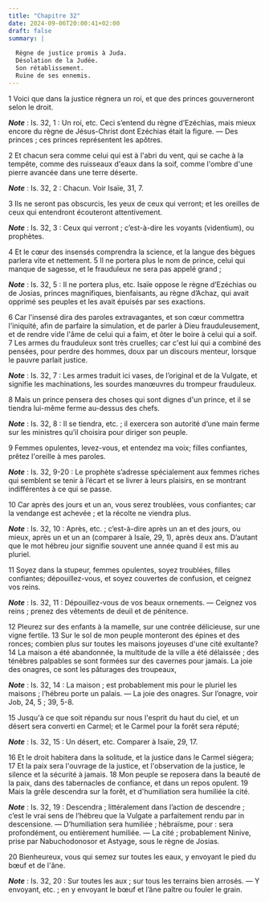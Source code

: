 ```yaml
---
title: "Chapitre 32"
date: 2024-09-06T20:00:41+02:00
draft: false
summary: |
  
  Règne de justice promis à Juda.
  Désolation de la Judée.
  Son rétablissement.
  Ruine de ses ennemis.
---
```



1 Voici que dans la justice régnera un roi, et que des princes gouverneront selon le droit.

***Note*** :  Is. 32, 1 : Un roi, etc. Ceci s’entend du règne d’Ezéchias, mais mieux encore du règne de Jésus-Christ dont Ezéchias était la figure. ― Des princes ; ces princes représentent les apôtres.

2 Et chacun sera comme celui qui est à l'abri du vent, qui se cache à la tempête, comme des ruisseaux d'eaux dans la soif, comme l'ombre d'une pierre avancée dans une terre déserte.

***Note*** :  Is. 32, 2 : Chacun. Voir Isaïe, 31, 7.

3 Ils ne seront pas obscurcis, les yeux de ceux qui verront; et les oreilles de ceux qui entendront écouteront attentivement.

***Note*** :  Is. 32, 3 : Ceux qui verront ; c’est-à-dire les voyants (videntium), ou prophètes.

4 Et le cœur des insensés comprendra la science, et la langue des bègues parlera vite et nettement. 5 Il ne portera plus le nom de prince, celui qui manque de sagesse, et le frauduleux ne sera pas appelé grand ;

***Note*** :  Is. 32, 5 : Il ne portera plus, etc. Isaïe oppose le règne d’Ezéchias ou de Josias, princes magnifiques, bienfaisants, au règne d’Achaz, qui avait opprimé ses peuples et les avait épuisés par ses exactions.


6 Car l'insensé dira des paroles extravagantes, et son cœur commettra l'iniquité, afin de parfaire la simulation, et de parler à Dieu frauduleusement, et de rendre vide l'âme de celui qui a faim, et ôter le boire à celui qui a soif. 7 Les armes du frauduleux sont très cruelles; car c'est lui qui a combiné des pensées, pour perdre des hommes, doux par un discours menteur, lorsque le pauvre parlait justice.

***Note*** :  Is. 32, 7 : Les armes traduit ici vases, de l’original et de la Vulgate, et signifie les machinations, les sourdes manœuvres du trompeur frauduleux.

8 Mais un prince pensera des choses qui sont dignes d'un prince, et il se tiendra lui-même ferme au-dessus des chefs.

***Note*** :  Is. 32, 8 : Il se tiendra, etc. ; il exercera son autorité d’une main ferme sur les ministres qu’il choisira pour diriger son peuple.


9 Femmes opulentes, levez-vous, et entendez ma voix; filles confiantes, prêtez l'oreille à mes paroles.

***Note*** :  Is. 32, 9-20 : Le prophète s’adresse spécialement aux femmes riches qui semblent se tenir à l’écart et se livrer à leurs plaisirs, en se montrant indifférentes à ce qui se passe.

10 Car après des jours et un an, vous serez troublées, vous confiantes; car la vendange est achevée ; et la récolte ne viendra plus.

***Note*** :  Is. 32, 10 : Après, etc. ; c’est-à-dire après un an et des jours, ou mieux, après un et un an (comparer à Isaïe, 29, 1), après deux ans. D’autant que le mot hébreu jour signifie souvent une année quand il est mis au pluriel.

11 Soyez dans la stupeur, femmes opulentes, soyez troublées, filles confiantes; dépouillez-vous, et soyez couvertes de confusion, et ceignez vos reins.

***Note*** :  Is. 32, 11 : Dépouillez-vous de vos beaux ornements. ― Ceignez vos reins ; prenez des vêtements de deuil et de pénitence.


12 Pleurez sur des enfants à la mamelle, sur une contrée délicieuse, sur une vigne fertile. 13 Sur le sol de mon peuple monteront des épines et des ronces; combien plus sur toutes les maisons joyeuses d'une cité exultante? 14 La maison a été abandonnée, la multitude de la ville a été délaissée ; des ténèbres palpables se sont formées sur des cavernes pour jamais. La joie des onagres, ce sont les pâturages des troupeaux,

***Note*** :  Is. 32, 14 : La maison ; est probablement mis pour le pluriel les maisons ; l’hébreu porte un palais. ― La joie des onagres. Sur l’onagre, voir Job, 24, 5 ; 39, 5-8.


15 Jusqu'à ce que soit répandu sur nous l'esprit du haut du ciel, et un désert sera converti en Carmel; et le Carmel pour la forêt sera réputé;

***Note*** :  Is. 32, 15 : Un désert, etc. Comparer à Isaïe, 29, 17.

16 Et le droit habitera dans la solitude, et la justice dans le Carmel siégera; 17 Et la paix sera l'ouvrage de la justice, et l'observation de la justice, le silence et la sécurité à jamais. 18 Mon peuple se reposera dans la beauté de la paix, dans des tabernacles de confiance, et dans un repos opulent. 19 Mais la grêle descendra sur la forêt, et d'humiliation sera humiliée la cité.

***Note*** :  Is. 32, 19 : Descendra ; littéralement dans l’action de descendre ; c’est le vrai sens de l’hébreu que la Vulgate a parfaitement rendu par in descensione. ― D’humiliation sera humiliée ; hébraïsme, pour : sera profondément, ou entièrement humiliée. ― La cité ; probablement Ninive, prise par Nabuchodonosor et Astyage, sous le règne de Josias.

20 Bienheureux, vous qui semez sur toutes les eaux, y envoyant le pied du bœuf et de l'âne.

***Note*** :  Is. 32, 20 : Sur toutes les aux ; sur tous les terrains bien arrosés. ― Y envoyant, etc. ; en y envoyant le bœuf et l’âne paître ou fouler le grain.

